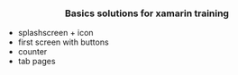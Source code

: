 <center><h3>Basics solutions for xamarin training</h3></center>
<ul>
  <li>splashscreen + icon</li>
  <li>first screen with buttons</li>
  <li>counter</li>
  <li>tab pages</li>
</ul>